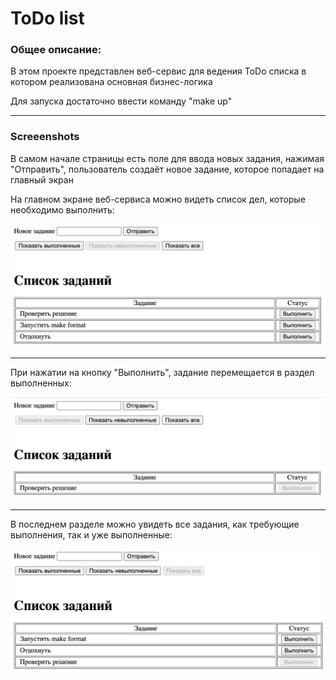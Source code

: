 # ToDo list

### Общее описание:
В этом проекте представлен веб-сервис для ведения ToDo списка в котором реализована основная бизнес-логика

Для запуска достаточно ввести команду "make up"

*********

### Screeenshots

В самом начале страницы есть поле для ввода новых задания, нажимая "Отправить", пользователь создаёт новое задание, которое попадает на главный экран

На главном экране веб-сервиса можно видеть список дел, которые необходимо выполнить:

![alt text](screenshots/todo_list.png "first screen")

*********

При нажатии на кнопку "Выполнить", задание перемещается в раздел выполненных:

![alt text](screenshots/done_tasks.png "first screen")

*********


В последнем разделе можно увидеть все задания, как требующие выполнения, так и уже выполненные:


![alt text](screenshots/all_tasks.png "first screen")